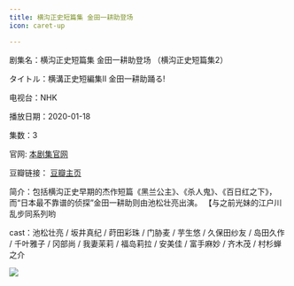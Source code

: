 ```yaml
---
title: 横沟正史短篇集 金田一耕助登场
icon: caret-up

---
```


剧集名：横沟正史短篇集 金田一耕助登场 （横沟正史短篇集2）

タイトル：横溝正史短編集II 金田一耕助踊る!

电视台：NHK

播放日期：2020-01-18

集数：3

官网: [本剧集官网](https://www.nhk.jp/p/ts/PNKM3G3R2L/)

豆瓣链接： [豆瓣主页](https://movie.douban.com/subject/34927937/)


简介：包括横沟正史早期的杰作短篇《黑兰公主》、《杀人鬼》、《百日红之下》，而“日本最不靠谱的侦探”金田一耕助则由池松壮亮出演。 【与之前光妹的江户川乱步同系列​哟​​​ ​​​​

cast：池松壮亮 / 坂井真纪 / 莳田彩珠 / 门胁麦 / 芋生悠 / 久保田纱友 / 岛田久作 / 千叶雅子 / 冈部尚 / 我妻茉莉 / 福岛莉拉 / 安美佳 / 富手麻妙 / 齐木茂 / 村杉蝉之介

![](https://listpic.tsgsanjiao.com/2020/2020hgzs2.jpg)